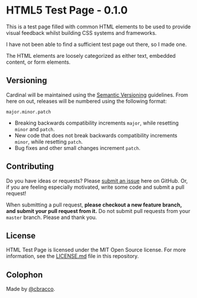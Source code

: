 # HTML5 Test Page - 0.1.0

This is a test page filled with common HTML elements to be used to provide visual feedback whilst building CSS systems and frameworks.

I have not been able to find a sufficient test page out there, so I made one.

The HTML elements are loosely categorized as either text, embedded content, or form elements.

## Versioning

Cardinal will be maintained using the [Semantic Versioning](http://semver.org/) guidelines. From here on out, releases will be numbered using the following format:

`major.minor.patch`

* Breaking backwards compatibility increments `major`, while resetting `minor` and `patch`.
* New code that does not break backwards compatibility increments `minor`, while resetting `patch`.
* Bug fixes and other small changes increment `patch`.

## Contributing

Do you have ideas or requests? Please [submit an issue](https://github.com/cbracco/html5-test-page/issues/new) here on GitHub. Or, if you are feeling especially motivated, write some code and submit a pull request!

When submitting a pull request, **please checkout a new feature branch, and submit your pull request from it.** Do not submit pull requests from your `master` branch. Please and thank you.

## License

HTML Test Page is licensed under the MIT Open Source license. For more information, see the [LICENSE.md](https://github.com/cbracco/html5-test-page/blob/master/LICENSE.md) file in this repository.

## Colophon

Made by [@cbracco](http://twitter.com/cbracco).
